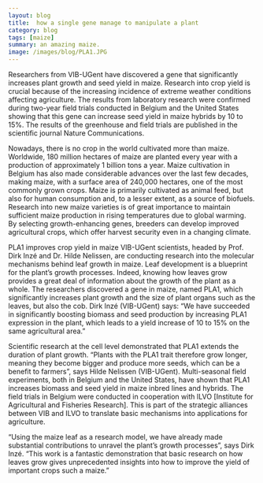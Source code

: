 ```yaml
---
layout: blog
title:  how a single gene manage to manipulate a plant
category: blog
tags: [maize]  
summary: an amazing maize.
image: /images/blog/PLA1.JPG
---
```


Researchers from VIB-UGent have discovered a gene that significantly increases plant growth and seed yield in maize. Research into crop yield is crucial because of the increasing incidence of extreme weather conditions affecting agriculture. The results from laboratory research were confirmed during two-year field trials conducted in Belgium and the United States showing that this gene can increase seed yield in maize hybrids by 10 to 15%. The results of the greenhouse and field trials are published in the scientific journal Nature Communications. 

Nowadays, there is no crop in the world cultivated more than maize. Worldwide, 180 million hectares of maize are planted every year with a production of approximately 1 billion tons a year. Maize cultivation in Belgium has also made considerable advances over the last few decades, making maize, with a surface area of 240,000 hectares, one of the most commonly grown crops. Maize is primarily cultivated as animal feed, but also for human consumption and, to a lesser extent, as a source of biofuels. Research into new maize varieties is of great importance to maintain sufficient maize production in rising temperatures due to global warming. By selecting growth-enhancing genes, breeders can develop improved agricultural crops, which offer harvest security even in a changing climate.
 
PLA1 improves crop yield in maize 
VIB-UGent scientists, headed by Prof. Dirk Inzé and Dr. Hilde Nelissen, are conducting research into the molecular mechanisms behind leaf growth in maize. Leaf development is a blueprint for the plant’s growth processes. Indeed, knowing how leaves grow provides a great deal of information about the growth of the plant as a whole. The researchers discovered a gene in maize, named PLA1, which significantly increases plant growth and the size of plant organs such as the leaves, but also the cob. Dirk Inzé (VIB-UGent) says: “We have succeeded in significantly boosting biomass and seed production by increasing PLA1 expression in the plant, which leads to a yield increase of 10 to 15% on the same agricultural area.” 

Scientific research at the cell level demonstrated that PLA1 extends the duration of plant growth. “Plants with the PLA1 trait therefore grow longer, meaning they become bigger and produce more seeds, which can be a benefit to farmers”, says Hilde Nelissen (VIB-UGent). Multi-seasonal field experiments, both in Belgium and the United States, have shown that PLA1 increases biomass and seed yield in maize inbred lines and hybrids.
The field trials in Belgium were conducted in cooperation with ILVO [Institute for Agricultural and Fisheries Research]. This is part of the strategic alliances between VIB and ILVO to translate basic mechanisms into applications for agriculture.

“Using the maize leaf as a research model, we have already made substantial contributions to unravel the plant’s growth processes”, says Dirk Inzé. “This work is a fantastic demonstration that basic research on how leaves grow gives unprecedented insights into how to improve the yield of important crops such a maize.”

